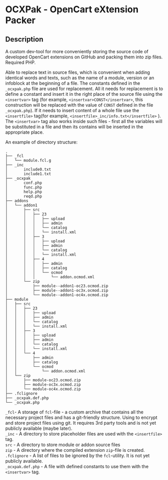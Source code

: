 # OCXPak - OpenCart eXtension Packer

## Description
A custom dev-tool for more conveniently storing the source code of developed OpenCart extensions on GitHub and packing them into zip files. Required PHP.

Able to replace text in source files, which is convenient when adding identical words and texts, such as the name of a module, version or an infoblock at the beginning of a file.
The constants defined in the `_ocxpak.php` file are used for replacement. All it needs for replacement is to define a constant and insert it in the right place of the source file using the `<insertvar>` tag (for example, `<insertvar>CONST</insertvar>`, this construction will be replaced with the value of `CONST` defined in the file `_ocxpak.php`). If it needs to insert content of a whole file use the `<insertfile>` tag(for example, `<insertfile>_inc/info.txt</insertfile>` ). The `<insertvar>` tag also works inside such files - first all the variables will be substituted in a file and then its contains will be inserted in the appropriate place.

An example of directory structure:
```
.
├── _fcl
│   └── module.fcl.g
├── _inc
│       include0.txt
│       include1.txt
├── _ocxpak
│       conf.php
│       func.php
│       help.php
│       reqd.php
├── addons
│   └── addon1
│       ├── src
│       │   ├── 23
│       │   │   ├── upload
│       │   │   ├── admin
│       │   │   └── catalog
│       │   │   └── install.xml
│       │   ├── 3
│       │   │   ├── upload
│       │   │   ├── admin
│       │   │   └── catalog
│       │   │   └── install.xml
│       │   ├── 4
│       │   │   ├── admin
│       │   │   ├── catalog
│       │   │   └── ocmod
│       │   │       └── addon.ocmod.xml
│       └── zip
│           ├── module--addon1-oc23.ocmod.zip
│           ├── module--addon1-oc3x.ocmod.zip
│           └── module--addon1-oc4x.ocmod.zip
├── module
│   ├── src
│   │   ├── 23
│   │   │   ├── upload
│   │   │   ├── admin
│   │   │   └── catalog
│   │   │   └── install.xml
│   │   ├── 3
│   │   │   ├── upload
│   │   │   ├── admin
│   │   │   └── catalog
│   │   │   └── install.xml
│   │   └── 4
│   │       ├── admin
│   │       ├── catalog
│   │       └── ocmod
│   │           └── addon.ocmod.xml
│   └── zip
│       ├── module-oc23.ocmod.zip
│       ├── module-oc3x.ocmod.zip
│       └── module-oc4x.ocmod.zip
├── .fclignore
├── _ocxpak.def.php
└── _ocxpak.php
```

`_fcl`- A storage of `fcl`-file - a custom archive that contains all the necessary project files and has a git-friendly structure. Using to encrypt and store project files using git. It requires 3rd party tools and is not yet publicly available (maybe later).  
`_inc` - A directory to store placeholder files are used with the `<insertfile>` tag.  
`src` - A directory to store module or addon source files  
`zip` - A directory where the compiled extension `zip`-file is created.  
`.fclignore` - A list of files to be ignored by the `fcl`-utility. It is not yet publicly available.  
`_ocxpak.def.php` - A file with defined constants to use them with the `<insertvar>` tag.
